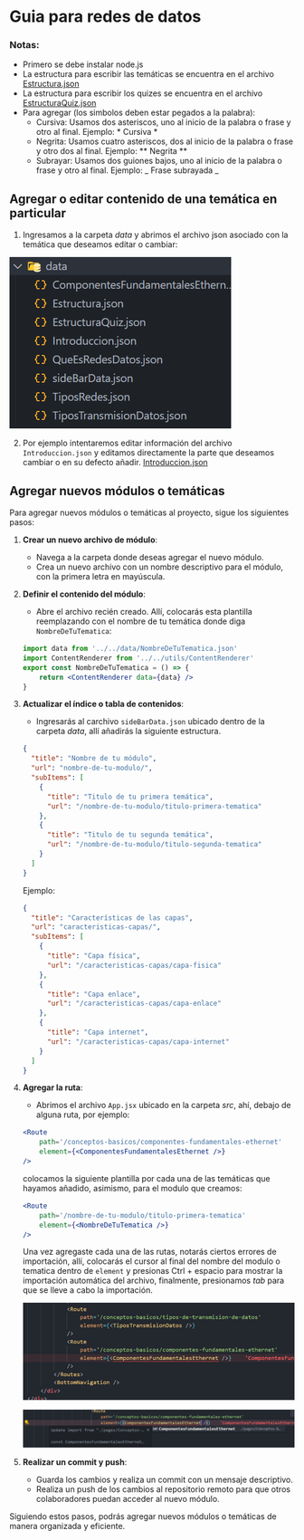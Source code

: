 # Guia para redes de datos


### Notas:
- Primero se debe instalar node.js
- La estructura para escribir las temáticas se encuentra en el archivo [Estructura.json](./src/data/Estructura.json)
- La estructura para escribir los quizes se encuentra en el archivo [EstructuraQuiz.json](./src/data/EstructuraQuiz.json)
- Para agregar (los simbolos deben estar pegados a la palabra):
    - Cursiva: Usamos dos asteriscos, uno al inicio de la palabra o frase y otro al final. Ejemplo: * Cursiva * 
    - Negrita: Usamos cuatro asteriscos, dos al inicio de la palabra o frase y otro dos al final. Ejemplo: ** Negrita **  
    - Subrayar: Usamos dos guiones bajos, uno al inicio de la palabra o frase y otro al final. Ejemplo: _ Frase subrayada _ 


## Agregar o editar contenido de una temática en particular

1. Ingresamos a la carpeta *data* y abrimos el archivo json asociado con la temática que deseamos editar o cambiar:

![alt text](./public/img/image-2.png)

2. Por ejemplo intentaremos editar información del archivo ```Introduccion.json``` y editamos directamente la parte que deseamos cambiar o en su defecto añadir. [Introduccion.json](./src/data/Introduccion.json)


## Agregar nuevos módulos o temáticas

Para agregar nuevos módulos o temáticas al proyecto, sigue los siguientes pasos:

1. **Crear un nuevo archivo de módulo**:
    - Navega a la carpeta donde deseas agregar el nuevo módulo.
    - Crea un nuevo archivo con un nombre descriptivo para el módulo, con la primera letra en mayúscula.

2. **Definir el contenido del módulo**:
    - Abre el archivo recién creado. Allí, colocarás esta plantilla reemplazando con el nombre de tu temática donde diga ```NombreDeTuTematica```:
    ```jsx
    import data from '../../data/NombreDeTuTematica.json'
    import ContentRenderer from '../../utils/ContentRenderer'
    export const NombreDeTuTematica = () => {
	    return <ContentRenderer data={data} />
    }
    ```
3. **Actualizar el índice o tabla de contenidos**:
    - Ingresarás al carchivo ```sideBarData.json``` ubicado dentro de la carpeta *data*, allí añadirás la siguiente estructura.
    ```json
    {
      "title": "Nombre de tu módulo",
      "url": "nombre-de-tu-modulo/",
      "subItems": [
        {
          "title": "Titulo de tu primera temática",
          "url": "/nombre-de-tu-modulo/titulo-primera-tematica"
        },
        {
          "title": "Titulo de tu segunda temática",
          "url": "/nombre-de-tu-modulo/titulo-segunda-tematica"
        }
      ]
    }
    ```

    Ejemplo:

    ```json
    {
      "title": "Características de las capas",
      "url": "caracteristicas-capas/",
      "subItems": [
        {
          "title": "Capa física",
          "url": "/caracteristicas-capas/capa-fisica"
        },
        {
          "title": "Capa enlace",
          "url": "/caracteristicas-capas/capa-enlace"
        },
        {
          "title": "Capa internet",
          "url": "/caracteristicas-capas/capa-internet"
        }
      ]
    }
    ```

4. **Agregar la ruta**:
    - Abrimos el archivo ```App.jsx``` ubicado en la carpeta *src*, ahí, debajo de alguna ruta, por ejemplo:
    
    ```jsx
    <Route
		path='/conceptos-basicos/componentes-fundamentales-ethernet'
		element={<ComponentesFundamentalesEthernet />}
	/>
    ```

    colocamos la siguiente plantilla por cada una de las temáticas que hayamos añadido, asimismo, para el modulo que creamos:

    ```jsx
    <Route
		path='/nombre-de-tu-modulo/titulo-primera-tematica'
		element={<NombreDeTuTematica />}
	/>
    ```
    Una vez agregaste cada una de las rutas, notarás ciertos errores de importación, allí, colocarás el cursor al final del nombre del modulo o tematica dentro de ```element``` y presionas Ctrl + espacio para mostrar la importación automática del archivo, finalmente, presionamos *tab* para que se lleve a cabo la importación.

    ![alt text](./public/img/image.png)

    ![alt text](./public/img/image-3.png)
5. **Realizar un commit y push**:
    - Guarda los cambios y realiza un commit con un mensaje descriptivo.
    - Realiza un push de los cambios al repositorio remoto para que otros colaboradores puedan acceder al nuevo módulo.

Siguiendo estos pasos, podrás agregar nuevos módulos o temáticas de manera organizada y eficiente.